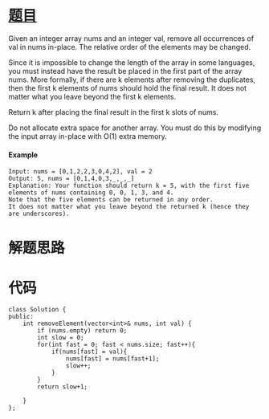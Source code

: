# [题目](https://leetcode-cn.com/problems/remove-element/)
Given an integer array nums and an integer val, remove all occurrences of val in nums in-place. The relative order of the elements may be changed.

Since it is impossible to change the length of the array in some languages, you must instead have the result be placed in the first part of the array nums. More formally, if there are k elements after removing the duplicates, then the first k elements of nums should hold the final result. It does not matter what you leave beyond the first k elements.

Return k after placing the final result in the first k slots of nums.

Do not allocate extra space for another array. You must do this by modifying the input array in-place with O(1) extra memory.

#### Example
```
Input: nums = [0,1,2,2,3,0,4,2], val = 2
Output: 5, nums = [0,1,4,0,3,_,_,_]
Explanation: Your function should return k = 5, with the first five elements of nums containing 0, 0, 1, 3, and 4.
Note that the five elements can be returned in any order.
It does not matter what you leave beyond the returned k (hence they are underscores).
```

# 解题思路



# 代码
```
class Solution {
public:
    int removeElement(vector<int>& nums, int val) {
        if (nums.empty) return 0;
        int slow = 0;
        for(int fast = 0; fast < nums.size; fast++){
            if(nums[fast] = val){
                nums[fast] = nums[fast+1];
                slow++;
            }
        }
        return slow+1;

    }
};
```
